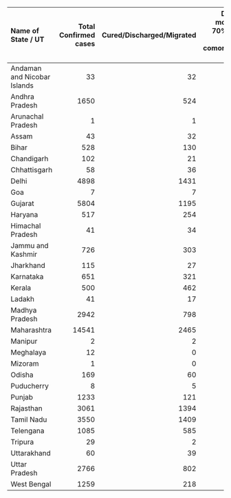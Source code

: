 | Name of State / UT          |   Total Confirmed cases |   Cured/Discharged/Migrated |   Deaths ( more than 70% cases due to comorbidities ) |
|:----------------------------|------------------------:|----------------------------:|------------------------------------------------------:|
| Andaman and Nicobar Islands |                      33 |                          32 |                                                     0 |
| Andhra Pradesh              |                    1650 |                         524 |                                                    36 |
| Arunachal Pradesh           |                       1 |                           1 |                                                     0 |
| Assam                       |                      43 |                          32 |                                                     1 |
| Bihar                       |                     528 |                         130 |                                                     4 |
| Chandigarh                  |                     102 |                          21 |                                                     1 |
| Chhattisgarh                |                      58 |                          36 |                                                     0 |
| Delhi                       |                    4898 |                        1431 |                                                    64 |
| Goa                         |                       7 |                           7 |                                                     0 |
| Gujarat                     |                    5804 |                        1195 |                                                   319 |
| Haryana                     |                     517 |                         254 |                                                     6 |
| Himachal Pradesh            |                      41 |                          34 |                                                     1 |
| Jammu and Kashmir           |                     726 |                         303 |                                                     8 |
| Jharkhand                   |                     115 |                          27 |                                                     3 |
| Karnataka                   |                     651 |                         321 |                                                    27 |
| Kerala                      |                     500 |                         462 |                                                     4 |
| Ladakh                      |                      41 |                          17 |                                                     0 |
| Madhya Pradesh              |                    2942 |                         798 |                                                   165 |
| Maharashtra                 |                   14541 |                        2465 |                                                   583 |
| Manipur                     |                       2 |                           2 |                                                     0 |
| Meghalaya                   |                      12 |                           0 |                                                     1 |
| Mizoram                     |                       1 |                           0 |                                                     0 |
| Odisha                      |                     169 |                          60 |                                                     1 |
| Puducherry                  |                       8 |                           5 |                                                     0 |
| Punjab                      |                    1233 |                         121 |                                                    23 |
| Rajasthan                   |                    3061 |                        1394 |                                                    77 |
| Tamil Nadu                  |                    3550 |                        1409 |                                                    31 |
| Telengana                   |                    1085 |                         585 |                                                    29 |
| Tripura                     |                      29 |                           2 |                                                     0 |
| Uttarakhand                 |                      60 |                          39 |                                                     1 |
| Uttar Pradesh               |                    2766 |                         802 |                                                    50 |
| West Bengal                 |                    1259 |                         218 |                                                   133 |